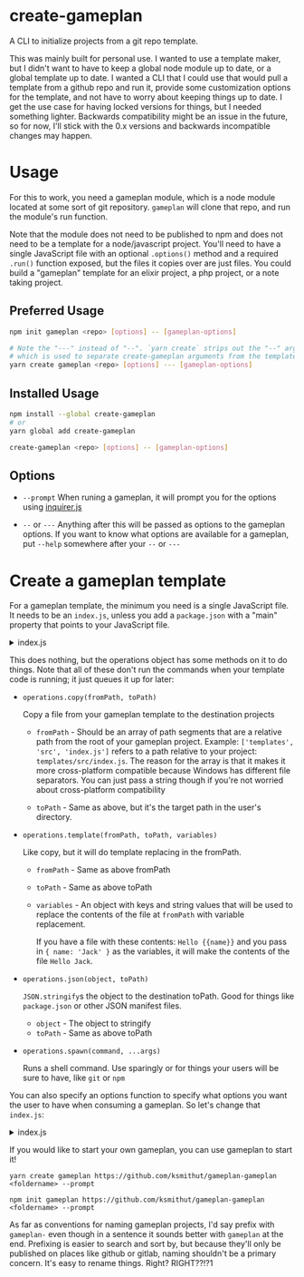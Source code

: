 # create-gameplan

A CLI to initialize projects from a git repo template.

This was mainly built for personal use. I wanted to use a template maker, but I
didn't want to have to keep a global node module up to date, or a global
template up to date. I wanted a CLI that I could use that would pull a template
from a github repo and run it, provide some customization options for the
template, and not have to worry about keeping things up to date. I get the use
case for having locked versions for things, but I needed something lighter.
Backwards compatibility might be an issue in the future, so for now, I'll stick
with the 0.x versions and backwards incompatible changes may happen.

# Usage

For this to work, you need a gameplan module, which is a node module located at
some sort of git repository. `gameplan` will clone that repo, and run the
module's run function.

Note that the module does not need to be published to npm and does not need to
be a template for a node/javascript project. You'll need to have a single
JavaScript file with an optional `.options()` method and a required `.run()`
function exposed, but the files it copies over are just files. You could build
a "gameplan" template for an elixir project, a php project, or a note taking
project.

## Preferred Usage

```sh
npm init gameplan <repo> [options] -- [gameplan-options]
```

```sh
# Note the "---" instead of "--". `yarn create` strips out the "--" argument
# which is used to separate create-gameplan arguments from the template options.
yarn create gameplan <repo> [options] --- [gameplan-options]
```

## Installed Usage

```sh
npm install --global create-gameplan
# or
yarn global add create-gameplan

create-gameplan <repo> [options] -- [gameplan-options]
```

## Options

- `--prompt` When runing a gameplan, it will prompt you for the options using
  [inquirer.js](https://www.npmjs.com/package/inquirer)

- `--` or `---` Anything after this will be passed as options to the gameplan
  options. If you want to know what options are available for a gameplan, put
  `--help` somewhere after your `--` or `---`

# Create a gameplan template

For a gameplan template, the minimum you need is a single JavaScript file. It
needs to be an `index.js`, unless you add a `package.json` with a "main"
property that points to your JavaScript file.

<details>
<summary>index.js</summary>

```js
exports.run = ({ operations }) => {}
```

</details>

This does nothing, but the operations object has some methods on it to do
things. Note that all of these don't run the commands when your template code is
running; it just queues it up for later:

- `operations.copy(fromPath, toPath)`

  Copy a file from your gameplan template to the destination projects

  - `fromPath` - Should be an array of path segments that are a relative path
    from the root of your gameplan project. Example: `['templates', 'src', 'index.js']`
    refers to a path relative to your project: `templates/src/index.js`. The
    reason for the array is that it makes it more cross-platform compatible
    because Windows has different file separators. You can just pass a string
    though if you're not worried about cross-platform compatibility

  - `toPath` - Same as above, but it's the target path in the user's directory.

- `operations.template(fromPath, toPath, variables)`

  Like copy, but it will do template replacing in the fromPath.

  - `fromPath` - Same as above fromPath
  - `toPath` - Same as above toPath
  - `variables` - An object with keys and string values that will be used to
    replace the contents of the file at `fromPath` with variable replacement.

    If you have a file with these contents: `Hello {{name}}` and you pass in
    `{ name: 'Jack' }` as the variables, it will make the contents of the file
    `Hello Jack`.

- `operations.json(object, toPath)`

  `JSON.stringify`s the object to the destination toPath. Good for things like
  `package.json` or other JSON manifest files.

  - `object` - The object to stringify
  - `toPath` - Same as above toPath

- `operations.spawn(command, ...args)`

  Runs a shell command. Use sparingly or for things your users will be sure to
  have, like `git` or `npm`

You can also specify an options function to specify what options you want the
user to have when consuming a gameplan. So let's change that `index.js`:

<details>
<summary>index.js</summary>

```js
const path = require('path')

exports.options = ({ directory }) => ({
  // This is the key that will show up in the options below
  name: {
    type: 'string', // type can be 'string' or 'boolean'
    description: 'The name of the thing', // description is optional, but is used in the --help
    prompt: 'What is the name of the thing?', // prompt is also optional, but is used when prompting with --prompt
    default: path.basename(directory) // default is required. Don't require config from your users, for now...
  },
  packageManager: {
    type: 'string',
    choices: ['npm', 'yarn'], // You can also do "enum" choices with strings
    default: 'yarn' // but you still need a default
  }
})

exports.run = ({ options, operations }) => {
  // options.name and options.packageManager will be available here as selected
  // by the user, or just the selected defaults
}
```

</details>

If you would like to start your own gameplan, you can use gameplan to start it!

```
yarn create gameplan https://github.com/ksmithut/gameplan-gameplan <foldername> --prompt
```

```
npm init gameplan https://github.com/ksmithut/gameplan-gameplan <foldername> --prompt
```

As far as conventions for naming gameplan projects, I'd say prefix with `gameplan-`
even though in a sentence it sounds better with `gameplan` at the end. Prefixing
is easier to search and sort by, but because they'll only be published on places
like github or gitlab, naming shouldn't be a primary concern. It's easy to
rename things. Right? RIGHT??!?1
